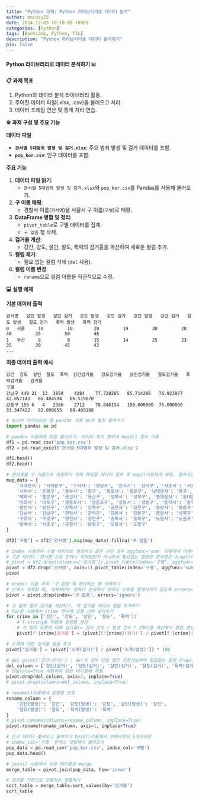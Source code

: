 ```yaml
---
title: "Python 과제: Python 라이브러리로 데이터 분석"
author: mminzy22
date: 2024-12-03 10:10:00 +0900
categories: [Python]
tags: [Bootcamp, Python, TIL]
description: "Python 라이브러리로 데이터 분석하기"
pin: false
---
```



#### Python 라이브러리로 데이터 분석하기 📊

**📋 과제 목표**
1. Python의 데이터 분석 라이브러리 활용.
2. 주어진 데이터 파일(.xlsx, .csv)을 불러오고 처리.
3. 데이터 프레임 연산 및 통계 처리 연습.


**⚙️ 과제 구성 및 주요 기능**

**데이터 파일**
- **`관서별 5대범죄 발생 및 검거.xlsx`**: 주요 범죄 발생 및 검거 데이터를 포함.
- **`pop_kor.csv`**: 인구 데이터를 포함.

**주요 기능**
1. **데이터 파일 읽기**:
   - `관서별 5대범죄 발생 및 검거.xlsx`와 `pop_kor.csv`를 Pandas를 사용해 불러오기.
2. **구 이름 매핑**:
   - 경찰서 이름(`관서명`)을 서울시 구 이름(`구별`)로 매핑.
3. **DataFrame 병합 및 정리**:
   - `pivot_table`로 구별 데이터를 집계.
   - `구 없음` 행 삭제.
4. **검거율 계산**:
   - 강간, 강도, 살인, 절도, 폭력의 검거율을 계산하여 새로운 컬럼 추가.
5. **컬럼 제거**:
   - 필요 없는 컬럼 삭제 (`del` 사용).
6. **컬럼 이름 변경**:
   - `rename`으로 컬럼 이름을 직관적으로 수정.


**💻 실행 예제**

**기본 데이터 출력**
```plaintext
관서명   살인 발생   살인 검거   강도 발생   강도 검거   강간 발생   강간 검거   절도 발생   절도 검거   폭력 발생   폭력 검거
0   서울     10         10        20         19         30         28         40         35         50         48
1   부산     8          8         15         14         25         23         35         30         45         43
...
```

**최종 데이터 출력 예시**
```plaintext
강간  강도  살인  절도  폭력  강간검거율   강도검거율   살인검거율   절도검거율   폭력검거율   검거율
구별                                          
강남구 449 21  13  3850    4284    77.728285   85.714286   76.923077   42.857143   86.484594   66.519670
강동구 156 6   4   2366    2712    78.846154   100.000000  75.000000   33.347422   82.890855   60.469108
```

```python
# 파이썬 라이브러리 중 pandas 사용 as로 별칭 붙여주기
import pandas as pd

# pandas 이용하여 파일 불러오기. 데이터 보기 편하게 head() 함수 이용
df1 = pd.read_csv('pop_kor.csv')
df2 = pd.read_excel('관서별 5대범죄 발생 및 검거.xlsx')

df1.head()
df2.head()

# 관서명을 구 이름으로 매핑하기 위해 매핑할 데이터 입력 후 map()사용하여 매핑. 결측지는 '구 없음'으로 표출
map_data = {
    '서대문서': '서대문구', '수서서': '강남구', '강서서': '강서구', '서초서': '서초구',
    '서부서': '은평구', '중부서': '중구', '종로서': '종로구', '남대문서': '중구',
    '혜화서': '종로구', '용산서': '용산구', '성북서': '성북구', '동대문서': '동대문구',
    '마포서': '마포구', '영등포서': '영등포구', '성동서': '성동구', '동작서': '동작구',
    '광진서': '광진구', '강북서': '강북구', '금천서': '금천구', '중랑서': '중랑구',
    '강남서': '강남구', '관악서': '관악구', '강동서': '강동구', '종암서': '성북구',
    '구로서': '구로구', '양천서': '양천구', '송파서': '송파구', '노원서': '노원구',
    '방배서': '서초구', '은평서': '은평구', '도봉서': '도봉구'
}

df2['구별'] = df2['관서명'].map(map_data).fillna('구 없음')

# index 사용하여 구별 데이터로 변경하고 같은 구인 경우 aggfunc='sum' 이용하여 더해주기
# 기존 데이터 '관서명'으로 인덱스 되어있던거 아니라서 필요없는 컬럼인 관서명은 drop()이용하여 열 삭제(axis=1)
# pivot = df2.drop(columns=['관서명']).pivot_table(index='구별', aggfunc='sum')
pivot = df2.drop('관서명', axis=1).pivot_table(index='구별', aggfunc='sum')
pivot

# drop() 이용 하여 '구 없음'에 해당하는 행 삭제하기
# 인덱스 삭제할 때, 삭제하려는 항목이 존재하지 않아도 오류를 발생시키지 않도록 errors='ignore' 사용하기
pivot = pivot.drop(index='구 없음', errors='ignore')

# 각 범죄 별로 검거율 계산하고, 각 검거율 데이터 컬럼 추가하기
# for문 사용해서 crime 변수에 공통 단어 넣어주기
for crime in ['강간', '강도', '살인', '절도', '폭력']:
    # f-string을 이용해 컬럼명 생성 
    # 각 범죄 유형에 대해 검거율(= 검거 건수 / 발생 건수 * 100)을 계산해서 컬럼 생성
    pivot[f'{crime}검거율'] = (pivot[f'{crime}(검거)'] / pivot[f'{crime}(발생)']) * 100

# 소계에 대한 검거율 컬럼 추가
pivot['검거율'] = (pivot['소계(검거)'] / pivot['소계(발생)']) * 100

# del pivot['강간(검거)'] : del의 경우 단일 열만 지정가능하여 필요없는 컬럼 drop() 이용해서 삭제
del_column = ['강간(검거)', '강도(검거)', '살인(검거)', '절도(검거)', '폭력(검거)', '소계(발생)', '소계(검거)']
# inplace=True 사용하여 원본 테이블에 적용
pivot.drop(del_column, axis=1, inplace=True)
# pivot.drop(columns=del_column, inplace=True)

# rename()이용해서 컬럼명 변경
rename_column = {
    '강간(발생)': '강간', '강도(발생)': '강도', '살인(발생)': '살인',
    '절도(발생)': '절도', '폭력(발생)': '폭력'
}
# pivot.rename(columns=rename_column, inplace=True)
pivot.rename(rename_column, axis=1, inplace=True)

# 인구 데이터 불러오고 출력하기 head()이용해서 위에서부터 5개까지만
# index_col='구별' 인덱스 셋팅해서 불러오기
pop_data = pd.read_csv('pop_kor.csv', index_col='구별')
pop_data.head()

# join() 사용해서 피벗 테이블과 merge
merge_table = pivot.join(pop_data, how='inner')

# 검거율 기준으로 오름차순 정렬하기
sort_table = merge_table.sort_values(by='검거율')
sort_table
```

